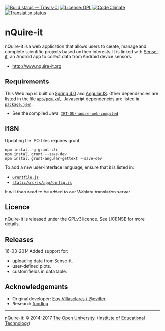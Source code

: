 
[![Build status — Travis-CI][travis-icon]][travis] [![License: GPL][gpl-icon]][LICENSE]
[![Code Climate][climate-icon]][climate]
[![Translation status][weblate-icon]][weblate]


# nQuire-it

nQuire-it is a web application that allows users to create, manage and complete
scientific projects based on their interests. It is linked with [Sense-it][], an Android
app to collect data from Android device sensors.

* <http://www.nquire-it.org>


Requirements
------------

This Web app is built on [Spring 4.0][] and [AngularJS][].
Other dependencies are listed in the file [`app/pom.xml`][].
Javascript dependencies are listed in [`package.json`][].

* See the compiled Java: [`IET-OU/nquire-web-compiled`][]

I18N
----

Updating the .PO files requires grunt.

```
npm install -g grunt-cli
npm install grunt --save-dev
npm install grunt-angular-gettext --save-dev
```

To add a new user-interface language, ensure that it is listed in:

* [`Gruntfile.js`][]
* [`static/src/js/app/config.js`][]

It will then need to be added to our Weblate translation server.

Licence
-------

nQuire-it is released under the GPLv3 licence. See [LICENSE][] for more details.

Releases
--------

16-03-2014
Added support for:
 - uploading data from Sense-it.
 - user-defined plots.
 - custom fields in data table.


## Acknowledgements

* Original developer: [Eloy Villasclaras / @evilfer][eloy]
* Research [funding][]


<!-- [![Sense-it][sense-it-icon]][Sense-it] -->


---
[nQuire-it][]: © 2014-2017 [The Open University][ou]. ([Institute of Educational Technology][iet])


[`app/pom.xml`]: https://github.com/IET-OU/nquire-web-source/blob/greek/app/pom.TEMPLATE.xml
[`package.json`]: https://github.com/IET-OU/nquire-web-source/blob/greek/package.json#L20-L27
[`Gruntfile.js`]: https://github.com/IET-OU/nquire-web-source/blob/greek/Gruntfile.js#L55-L59
[`static/src/js/app/config.js`]: https://github.com/IET-OU/nquire-web-source/blob/greek/static/src/js/app/config.js.DIST.html#L25-L49
[nQuire-it]: https://github.com/IET-OU/nquire-web-source
[`IET-OU/nquire-web-compiled`]: https://github.com/IET-OU/nquire-web-compiled
[Sense-it]: https://play.google.com/store/apps/details?id=org.greengin.sciencetoolkit "Android app"
[sense-it-icon]: https://lh5.ggpht.com/SN_LLof2UbhxolOJ6IwnjkOLYLVXTpY3CpIDHzEOBbqPH-xiECx26XftvRmlgqvRl2Q=w300-rw
[eloy]: https://github.com/evilfer
[iet]: http://iet.open.ac.uk/
[ou]: http://www.open.ac.uk/
[funding]: http://www.nquire-it.org/#/about "Research funding: Nominet Trust"
[gpl]: https://gnu.org/licenses/gpl.html
[LICENSE]: https://github.com/IET-OU/nquire-web-source/blob/master/LICENSE.txt
    "GNU General Public License 3.0 onwards [GPL-3.0+]"
[gpl-icon]: https://img.shields.io/badge/license-GLP--3.0%2B-blue.svg
[travis]:  https://travis-ci.org/IET-OU/nquire-web-source
[travis-icon]: https://api.travis-ci.org/IET-OU/nquire-web-source.svg
    "Build status – Travis-CI (Node/Npm + Java/Maven)"
[climate]: https://codeclimate.com/github/IET-OU/nquire-web-source
    "Code Climate score [GPA, out of 4]"
[climate-icon]: https://codeclimate.com/github/IET-OU/nquire-web-source/badges/gpa.svg
[weblate]: http://weblate.iet.open.ac.uk/projects/nquire-it?utm_source=widget
    "Translation status [percent]"
[weblate-icon]: http://weblate.iet.open.ac.uk/widgets/nquire-it/-/shields-badge.svg

[Spring 4.0]: http://projects.spring.io/spring-framework "Spring Java framework"
[AngularJS]: https://angularjs.org/


[End]: //end.
